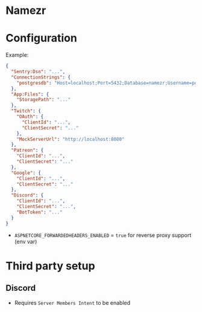 ﻿# Namezr

# Configuration

Example:

```json
{
  "Sentry:Dsn": "...",
  "ConnectionStrings": {
    "postgresdb": "Host=localhost;Port=5432;Database=namezr;Username=postgres;Password=postgres;Include Error Detail=true"
  },
  "App:Files": {
    "StoragePath": "..."
  },
  "Twitch": {
    "OAuth": {
      "ClientId": "...",
      "ClientSecret": "..."
    },
    "MockServerUrl": "http://localhost:8080"
  },
  "Patreon": {
    "ClientId": "...",
    "ClientSecret": "..."
  },
  "Google": {
    "ClientId": "...",
    "ClientSecret": "..."
  },
  "Discord": {
    "ClientId": "...",
    "ClientSecret": "...",
    "BotToken": "..."
  }
}
```

+ `ASPNETCORE_FORWARDEDHEADERS_ENABLED` = `true` for reverse proxy support (env var)

# Third party setup

## Discord

* Requires `Server Members Intent` to be enabled
